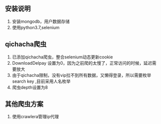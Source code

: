 ## 安装说明
1. 安装mongodb，用户数据存储
2. 使用python3.7,selenium

## qichacha爬虫
1. 已添加qichacha爬虫，整合selenium动态更新cookie
2. DownloadDelpay 设置为0，因为之前爬的太慢了，正常访问的时候，延迟需要放大
3. 由于qichacha限制，没有vip拉不到所有数据，又懒得登录，所以需要枚举search key ,目前采用人名枚举 
4. 爬虫depth设置为8

## 其他爬虫方案
1. 使用crawlera管理ip代理
